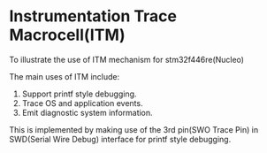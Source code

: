 # Instrumentation Trace Macrocell(ITM)

To illustrate the use of ITM mechanism for stm32f446re(Nucleo)

The main uses of ITM include:

1. Support printf style debugging.
2. Trace OS and application events.
3. Emit diagnostic system information.

This is implemented by making use of the 3rd pin(SWO Trace Pin) in SWD(Serial Wire Debug) interface for printf style debugging.

